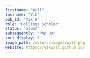 ```yaml
---
firstname: "Will"
lastname: "Yik"
pub_id: "Yik W"
role: "Hollings Scholar"
status: "alumn"
subsequently: "PhD UW"
sort_display: 1
image_path: /assets/images/will.png
website: https://yikwill.github.io/
---
```

